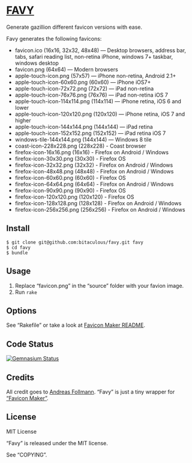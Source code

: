 [FAVY](https://github.com/bitaculous/favy "favy")
=================================================

Generate gazillion different favicon versions with ease.

Favy generates the following favicons:

* favicon.ico (16x16, 32x32, 48x48) — Desktop browsers, address bar, tabs, safari reading list, non-retina iPhone, windows 7+ taskbar, windows desktop
* favicon.png (64x64) — Modern browsers
* apple-touch-icon.png (57x57) — iPhone non-retina, Android 2.1+
* apple-touch-icon-60x60.png (60x60) — iPhone iOS7+
* apple-touch-icon-72x72.png (72x72) — iPad non-retina
* apple-touch-icon-76x76.png (76x76) — iPad non-retina iOS 7
* apple-touch-icon-114x114.png (114x114) — iPhone retina, iOS 6 and lower
* apple-touch-icon-120x120.png (120x120) — iPhone retina, iOS 7 and higher
* apple-touch-icon-144x144.png (144x144) — iPad retina
* apple-touch-icon-152x152.png (152x152) — iPad retina iOS 7
* windows-tile-144x144.png (144x144) — Windows 8 tile
* coast-icon-228x228.png (228x228) - Coast browser
* firefox-icon-16x16.png (16x16) - Firefox on Android / Windows
* firefox-icon-30x30.png (30x30) - Firefox OS
* firefox-icon-32x32.png (32x32) - Firefox on Android / Windows
* firefox-icon-48x48.png (48x48) - Firefox on Android / Windows
* firefox-icon-60x60.png (60x60) - Firefox OS
* firefox-icon-64x64.png (64x64) - Firefox on Android / Windows
* firefox-icon-90x90.png (90x90) - Firefox OS
* firefox-icon-120x120.png (120x120) - Firefox OS
* firefox-icon-128x128.png (128x128) - Firefox on Android / Windows
* firefox-icon-256x256.png (256x256) - Firefox on Android / Windows

Install
-------

    $ git clone git@github.com:bitaculous/favy.git favy
    $ cd favy
    $ bundle

Usage
-----

1. Replace “favicon.png” in the “source” folder with your favion image.
2. Run `rake`

Options
-------

See “Rakefile” or take a look at [Favicon Maker README](https://github.com/follmann/favicon_maker/blob/master/README.md "Favicon Maker README").

Code Status
-----------

[<img src="https://gemnasium.com/bitaculous/favy.png?travis" title="Gemnasium Status" alt="Gemnasium Status" />](https://gemnasium.com/bitaculous/favy)

Credits
-------

All credit goes to [Andreas Follmann](https://github.com/follmann "Andreas Follmann"). “Favy” is just a tiny wrapper for [“Favicon Maker”](https://github.com/follmann/favicon_maker "Favicon Maker").

License
-------

MIT License

“Favy” is released under the MIT license.

See “COPYING”.
